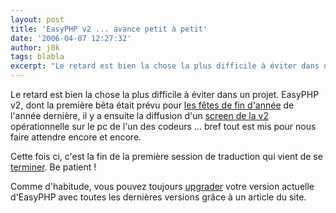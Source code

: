 ```yaml
---
layout: post
title: 'EasyPHP v2 ... avance petit à petit'
date: '2006-04-07 12:27:32'
author: j0k
tags: blabla
excerpt: "Le retard est bien la chose la plus difficile à éviter dans un projet.     \nEasyPHP v2, dont la première bêta était prévu pour [les fêtes de fin d'année](http://www.j0k3r.net/news-on-parle-de-easyphp-v2-948.html) de l'année dernière, il y a ensuite la diffusion d'un [screen de la v2](http://www.j0k3r.net/news-easyphp-v2-montre-le-bout-de-son-nez-1017.html      …"
---
```


Le retard est bien la chose la plus difficile à éviter dans un projet.
EasyPHP v2, dont la première bêta était prévu pour [les fêtes de fin d'année](http://www.j0k3r.net/news-on-parle-de-easyphp-v2-948.html) de l'année dernière, il y a ensuite la diffusion d'un [screen de la v2](http://www.j0k3r.net/news-easyphp-v2-montre-le-bout-de-son-nez-1017.html) opérationnelle sur le pc de l'un des codeurs ... bref tout est mis pour nous faire attendre encore et encore.

Cette fois ci, c'est la fin de la première session de traduction qui vient de se [terminer](http://www.easyphp.org/forums/read.php?f=7&amp;i=124250&amp;t=124250).   Be patient !

Comme d'habitude, vous pouvez toujours [upgrader](http://www.j0k3r.net/articles-mettre-a-jour-easyphp-v2-7.html) votre version actuelle d'EasyPHP avec toutes les dernières versions grâce à un article du site.

